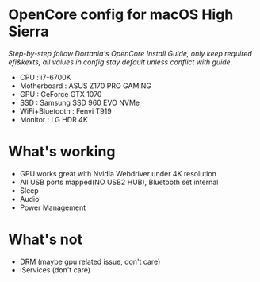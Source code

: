 # OpenCore config for macOS High Sierra
*Step-by-step follow Dortania's OpenCore Install Guide, only keep required efi&kexts, all values in config stay default unless conflict with guide.*
* CPU : i7-6700K
* Motherboard : ASUS Z170 PRO GAMING
* GPU : GeForce GTX 1070
* SSD : Samsung SSD 960 EVO NVMe
* WiFi+Bluetooth : Fenvi T919
* Monitor : LG HDR 4K

# What's working
* GPU works great with Nvidia Webdriver under 4K resolution
* All USB ports mapped(NO USB2 HUB), Bluetooth set internal
* Sleep
* Audio
* Power Management

# What's not
* DRM (maybe gpu related issue, don't care)
* iServices (don't care)
